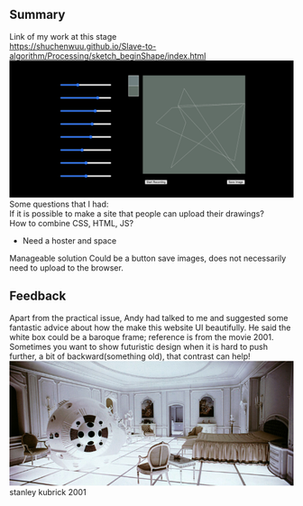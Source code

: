 ## Summary

Link of my work at this stage
</br>
https://shuchenwuu.github.io/Slave-to-algorithm/Processing/sketch_beginShape/index.html
![](https://github.com/ShuchenWuu/Slave-to-algorithm/blob/master/week%2010/Screen%20Shot%202020-10-04%20at%2014.03.46.png)
</br>
Some questions that I had:
</br>
If it is possible to make a site that people can upload their drawings?
</br>
How to combine CSS, HTML, JS?
- Need a hoster and space

Manageable solution
Could be a button save images, does not necessarily need to upload to the browser.

## Feedback
Apart from the practical issue, Andy had talked to me and suggested some fantastic advice about how the make this website UI beautifully. He said the white box could be a baroque frame; reference is from the movie 2001. Sometimes you want to show futuristic design when it is hard to push further, a bit of backward(something old), that contrast can help!
![](https://github.com/ShuchenWuu/Slave-to-algorithm/blob/master/week%2010/shutterstock_5886285bb.jpg)
</br>
stanley kubrick 2001

